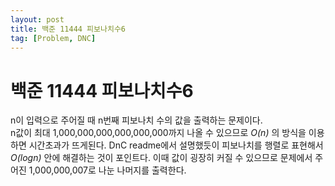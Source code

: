 ```yaml
---
layout: post
title: 백준 11444 피보나치수6
tag: [Problem, DNC]
---
```

# 백준 11444 피보나치수6
n이 입력으로 주어질 때 n번째 피보나치 수의 값을 출력하는 문제이다.  
n값이 최대 1,000,000,000,000,000,000까지 나올 수 있으므로 *O(n)* 의 방식을 이용하면 시간초과가 뜨게된다.
DnC readme에서 설명했듯이 피보나치를 행렬로 표현해서 *O(logn)* 안에 해결하는 것이 포인트다.
이때 값이 굉장히 커질 수 있으므로 문제에서 주어진 1,000,000,007로 나눈 나머지를 출력한다.
